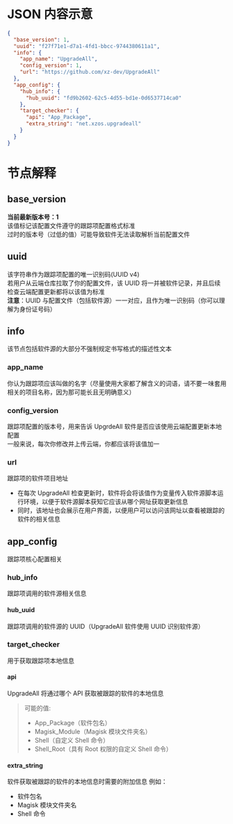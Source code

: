 # JSON 内容示意

```json
{
  "base_version": 1,
  "uuid": "f27f71e1-d7a1-4fd1-bbcc-9744380611a1",
  "info": {
    "app_name": "UpgradeAll",
    "config_version": 1,
    "url": "https://github.com/xz-dev/UpgradeAll"
  },
  "app_config": {
    "hub_info": {
      "hub_uuid": "fd9b2602-62c5-4d55-bd1e-0d6537714ca0"
    },
    "target_checker": {
      "api": "App_Package",
      "extra_string": "net.xzos.upgradeall"
    }
  }
}
```

# 节点解释

## base_version

**当前最新版本号：1**  
该值标记该配置文件遵守的跟踪项配置格式标准  
过时的版本号（过低的值）可能导致软件无法读取解析当前配置文件

## uuid

该字符串作为跟踪项配置的唯一识别码(UUID v4)  
若用户从云端仓库拉取了你的配置文件，该 UUID 将一并被软件记录，并且后续检查云端配置更新都将以该值为标准  
**注意**：UUID 与配置文件（包括软件源）一一对应，且作为唯一识别码（你可以理解为身份证号码）

## info

该节点包括软件源的大部分不强制规定书写格式的描述性文本

### app_name

你认为跟踪项应该叫做的名字（尽量使用大家都了解含义的词语，请不要一味套用相关的项目名称，因为那可能长且无明确意义）

### config_version

跟踪项配置的版本号，用来告诉 UpgrdeAll 软件是否应该使用云端配置更新本地配置  
一般来说，每次你修改并上传云端，你都应该将该值加一

### url

跟踪项的软件项目地址

- 在每次 UpgradeAll 检查更新时，软件将会将该值作为变量传入软件源脚本运行环境，以便于软件源脚本获知它应该从哪个网址获取更新信息
- 同时，该地址也会展示在用户界面，以便用户可以访问该网址以查看被跟踪的软件的相关信息

## app_config

跟踪项核心配置相关

### hub_info

跟踪项调用的软件源相关信息

#### hub_uuid

跟踪项调用的软件源的 UUID（UpgradeAll 软件使用 UUID 识别软件源）

### target_checker

用于获取跟踪项本地信息

#### api

UpgradeAll 将通过哪个 API 获取被跟踪的软件的本地信息

> 可能的值:
>
> - App_Package（软件包名）
> - Magisk_Module（Magisk 模块文件夹名）
> - Shell（自定义 Shell 命令）
> - Shell_Root（具有 Root 权限的自定义 Shell 命令）

#### extra_string

软件获取被跟踪的软件的本地信息时需要的附加信息
例如：

- 软件包名
- Magisk 模块文件夹名
- Shell 命令
